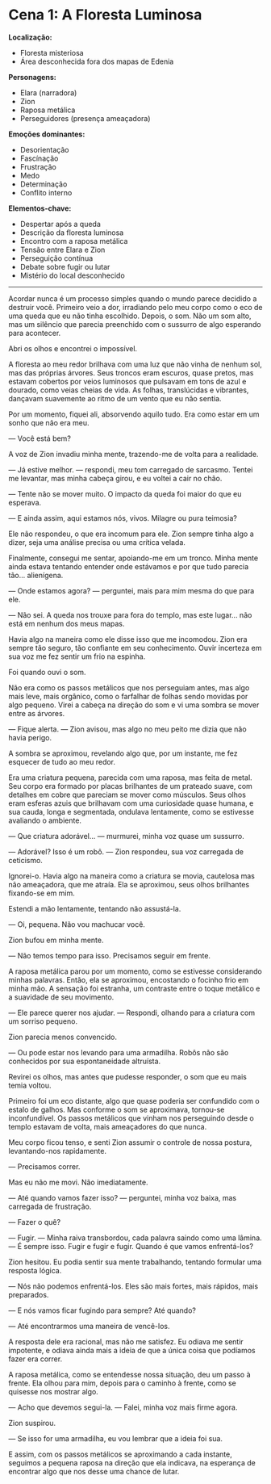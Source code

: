 # Cena 1: A Floresta Luminosa

**Localização:** 
- Floresta misteriosa
- Área desconhecida fora dos mapas de Edenia

**Personagens:**
- Elara (narradora)
- Zion
- Raposa metálica
- Perseguidores (presença ameaçadora)

**Emoções dominantes:**
- Desorientação
- Fascínação
- Frustração
- Medo
- Determinação
- Conflito interno

**Elementos-chave:**
- Despertar após a queda
- Descrição da floresta luminosa
- Encontro com a raposa metálica
- Tensão entre Elara e Zion
- Perseguição contínua
- Debate sobre fugir ou lutar
- Mistério do local desconhecido

---

Acordar nunca é um processo simples quando o mundo parece decidido a destruir você. Primeiro veio a dor, irradiando pelo meu corpo como o eco de uma queda que eu não tinha escolhido. Depois, o som. Não um som alto, mas um silêncio que parecia preenchido com o sussurro de algo esperando para acontecer.

Abri os olhos e encontrei o impossível.

A floresta ao meu redor brilhava com uma luz que não vinha de nenhum sol, mas das próprias árvores. Seus troncos eram escuros, quase pretos, mas estavam cobertos por veios luminosos que pulsavam em tons de azul e dourado, como veias cheias de vida. As folhas, translúcidas e vibrantes, dançavam suavemente ao ritmo de um vento que eu não sentia.

Por um momento, fiquei ali, absorvendo aquilo tudo. Era como estar em um sonho que não era meu.

— Você está bem?

A voz de Zion invadiu minha mente, trazendo-me de volta para a realidade.

— Já estive melhor. — respondi, meu tom carregado de sarcasmo. Tentei me levantar, mas minha cabeça girou, e eu voltei a cair no chão.

— Tente não se mover muito. O impacto da queda foi maior do que eu esperava.

— E ainda assim, aqui estamos nós, vivos. Milagre ou pura teimosia?

Ele não respondeu, o que era incomum para ele. Zion sempre tinha algo a dizer, seja uma análise precisa ou uma crítica velada.

Finalmente, consegui me sentar, apoiando-me em um tronco. Minha mente ainda estava tentando entender onde estávamos e por que tudo parecia tão... alienígena.

— Onde estamos agora? — perguntei, mais para mim mesma do que para ele.

— Não sei. A queda nos trouxe para fora do templo, mas este lugar... não está em nenhum dos meus mapas.

Havia algo na maneira como ele disse isso que me incomodou. Zion era sempre tão seguro, tão confiante em seu conhecimento. Ouvir incerteza em sua voz me fez sentir um frio na espinha.

Foi quando ouvi o som.

Não era como os passos metálicos que nos perseguiam antes, mas algo mais leve, mais orgânico, como o farfalhar de folhas sendo movidas por algo pequeno. Virei a cabeça na direção do som e vi uma sombra se mover entre as árvores.

— Fique alerta. — Zion avisou, mas algo no meu peito me dizia que não havia perigo.

A sombra se aproximou, revelando algo que, por um instante, me fez esquecer de tudo ao meu redor.

Era uma criatura pequena, parecida com uma raposa, mas feita de metal. Seu corpo era formado por placas brilhantes de um prateado suave, com detalhes em cobre que pareciam se mover como músculos. Seus olhos eram esferas azuis que brilhavam com uma curiosidade quase humana, e sua cauda, longa e segmentada, ondulava lentamente, como se estivesse avaliando o ambiente.

— Que criatura adorável... — murmurei, minha voz quase um sussurro.

— Adorável? Isso é um robô. — Zion respondeu, sua voz carregada de ceticismo.

Ignorei-o. Havia algo na maneira como a criatura se movia, cautelosa mas não ameaçadora, que me atraía. Ela se aproximou, seus olhos brilhantes fixando-se em mim.

Estendi a mão lentamente, tentando não assustá-la.

— Oi, pequena. Não vou machucar você.

Zion bufou em minha mente.

— Não temos tempo para isso. Precisamos seguir em frente.

A raposa metálica parou por um momento, como se estivesse considerando minhas palavras. Então, ela se aproximou, encostando o focinho frio em minha mão. A sensação foi estranha, um contraste entre o toque metálico e a suavidade de seu movimento.

— Ele parece querer nos ajudar. — Respondi, olhando para a criatura com um sorriso pequeno.

Zion parecia menos convencido.

— Ou pode estar nos levando para uma armadilha. Robôs não são conhecidos por sua espontaneidade altruísta.

Revirei os olhos, mas antes que pudesse responder, o som que eu mais temia voltou.

Primeiro foi um eco distante, algo que quase poderia ser confundido com o estalo de galhos. Mas conforme o som se aproximava, tornou-se inconfundível. Os passos metálicos que vinham nos perseguindo desde o templo estavam de volta, mais ameaçadores do que nunca.

Meu corpo ficou tenso, e senti Zion assumir o controle de nossa postura, levantando-nos rapidamente.

— Precisamos correr.

Mas eu não me movi. Não imediatamente.

— Até quando vamos fazer isso? — perguntei, minha voz baixa, mas carregada de frustração.

— Fazer o quê?

— Fugir. — Minha raiva transbordou, cada palavra saindo como uma lâmina. — É sempre isso. Fugir e fugir e fugir. Quando é que vamos enfrentá-los?

Zion hesitou. Eu podia sentir sua mente trabalhando, tentando formular uma resposta lógica.

— Nós não podemos enfrentá-los. Eles são mais fortes, mais rápidos, mais preparados.

— E nós vamos ficar fugindo para sempre? Até quando?

— Até encontrarmos uma maneira de vencê-los.

A resposta dele era racional, mas não me satisfez. Eu odiava me sentir impotente, e odiava ainda mais a ideia de que a única coisa que podíamos fazer era correr.

A raposa metálica, como se entendesse nossa situação, deu um passo à frente. Ela olhou para mim, depois para o caminho à frente, como se quisesse nos mostrar algo.

— Acho que devemos segui-la. — Falei, minha voz mais firme agora.

Zion suspirou.

— Se isso for uma armadilha, eu vou lembrar que a ideia foi sua.

E assim, com os passos metálicos se aproximando a cada instante, seguimos a pequena raposa na direção que ela indicava, na esperança de encontrar algo que nos desse uma chance de lutar.
